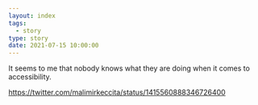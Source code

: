 ```yaml
---
layout: index
tags:
  - story
type: story
date: 2021-07-15 10:00:00
---
```


It seems to me that nobody knows what they are doing when it comes to accessibility.

https://twitter.com/malimirkeccita/status/1415560888346726400

